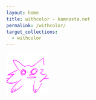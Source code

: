 ```yaml
---
layout: home
title: withcolor - kamnosta.net
permalink: /withcolor/
target_collections:
  - withcolor
---
```


<a href="/hidden/">
	<img src="/imgs_sketches/240317_newpfp_fromtomorrow.png" alt="/imgs_sketches/240317_newpfp_fromtomorrow.png" class="img-rendering-auto" id="withcolor-index-img">
</a>

<style>
	#withcolor-index-img {
		max-height: 8em;
		object-fit: contain;
	}
</style>